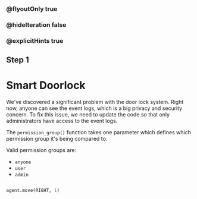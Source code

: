### @flyoutOnly true
### @hideIteration false
### @explicitHints true

## Step 1
# Smart Doorlock

We've discovered a significant problem with the door lock system. Right now, anyone can see the event logs, which is a big privacy and security concern. To fix this issue, we need to update the code so that only administrators have access to the event logs.

The `permission_group()` function takes one parameter which defines which permission group it's being compared to.

Valid permission groups are: 
- `anyone`
- `user`
- `admin`

```python

agent.move(RIGHT, 1)
```
